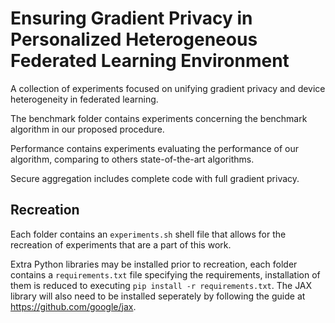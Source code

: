 # Ensuring Gradient Privacy in Personalized Heterogeneous Federated Learning Environment

A collection of experiments focused on unifying gradient privacy and device heterogeneity in federated learning.

The benchmark folder contains experiments concerning the benchmark algorithm in our proposed procedure.

Performance contains experiments evaluating the performance of our algorithm, comparing to others state-of-the-art algorithms.

Secure aggregation includes complete code with full gradient privacy.


## Recreation

Each folder contains an `experiments.sh` shell file that allows for the recreation of experiments that are a part of this work.

Extra Python libraries may be installed prior to recreation, each folder contains a `requirements.txt` file specifying the requirements, installation of them is reduced to executing `pip install -r requirements.txt`. The JAX library will also need to be installed seperately by following the guide at https://github.com/google/jax.
